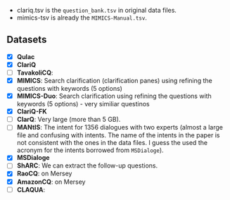 - clariq.tsv is the `question_bank.tsv` in original data files.
- mimics-tsv is already the `MIMICS-Manual.tsv`.

## Datasets
- [X] __Qulac__
- [X] __ClariQ__
- [ ] __TavakoliCQ__: 
- [X] __MIMICS__: Search clarification (clarification panes) using refining the questions with keywords (5 options)
- [X] __MIMICS-Duo__: Search clarification using refining the questions with keywords (5 options) - very similiar questinos
- [X] __ClariQ-FK__
- [ ] __ClarQ__: Very large (more than 5 GB).
- [ ] __MANtIS__: The intent for 1356 dialogues with two experts (almost a large file and confusing with intents. The name of the intents in the paper is not consistent with the ones in the data files. I guess the used the acronym for the intents borrowed from `MSDialoge`).
- [X] __MSDialoge__
- [ ] __ShARC__: We can extract the follow-up questions.
- [X] __RaoCQ__: on Mersey
- [X] __AmazonCQ__: on Mersey
- [ ] __CLAQUA__: 